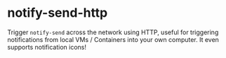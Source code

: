 # notify-send-http

Trigger `notify-send` across the network using HTTP, useful for triggering
notifications from local VMs / Containers into your own computer. It even supports
notification icons!
